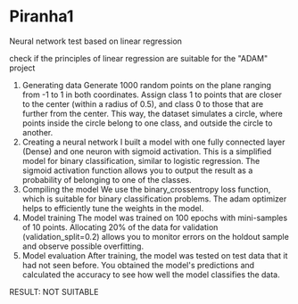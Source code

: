 # Piranha1
Neural network test based on linear regression

check if the principles of linear regression are suitable for the "ADAM" project

1. Generating data
Generate 1000 random points on the plane ranging from -1 to 1 in both coordinates.
Assign class 1 to points that are closer to the center (within a radius of 0.5), and class 0 to those that are further from the center. This way, the dataset simulates a circle, where points inside the circle belong to one class, and outside the circle to another.
2. Creating a neural network
I built a model with one fully connected layer (Dense) and one neuron with sigmoid activation. This is a simplified model for binary classification, similar to logistic regression.
The sigmoid activation function allows you to output the result as a probability of belonging to one of the classes.
3. Compiling the model
We use the binary_crossentropy loss function, which is suitable for binary classification problems.
The adam optimizer helps to efficiently tune the weights in the model.
4. Model training
The model was trained on 100 epochs with mini-samples of 10 points.
Allocating 20% ​​of the data for validation (validation_split=0.2) allows you to monitor errors on the holdout sample and observe possible overfitting.
5. Model evaluation
After training, the model was tested on test data that it had not seen before. You obtained the model's predictions and calculated the accuracy to see how well the model classifies the data.

RESULT: NOT SUITABLE
